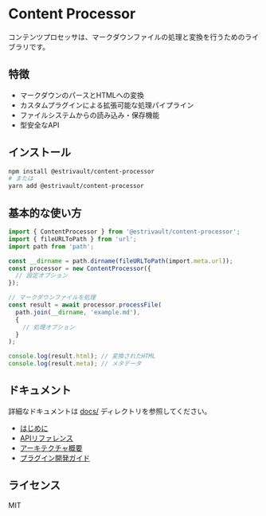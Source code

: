 # Content Processor

コンテンツプロセッサは、マークダウンファイルの処理と変換を行うためのライブラリです。

## 特徴

- マークダウンのパースとHTMLへの変換
- カスタムプラグインによる拡張可能な処理パイプライン
- ファイルシステムからの読み込み・保存機能
- 型安全なAPI

## インストール

```bash
npm install @estrivault/content-processor
# または
yarn add @estrivault/content-processor
```

## 基本的な使い方

```typescript
import { ContentProcessor } from '@estrivault/content-processor';
import { fileURLToPath } from 'url';
import path from 'path';

const __dirname = path.dirname(fileURLToPath(import.meta.url));
const processor = new ContentProcessor({
  // 設定オプション
});

// マークダウンファイルを処理
const result = await processor.processFile(
  path.join(__dirname, 'example.md'),
  {
    // 処理オプション
  }
);

console.log(result.html); // 変換されたHTML
console.log(result.meta); // メタデータ
```

## ドキュメント

詳細なドキュメントは [docs/](./docs/) ディレクトリを参照してください。

- [はじめに](./docs/getting-started.md)
- [APIリファレンス](./docs/api-reference.md)
- [アーキテクチャ概要](./docs/architecture.md)
- [プラグイン開発ガイド](./docs/plugins.md)

## ライセンス

MIT

